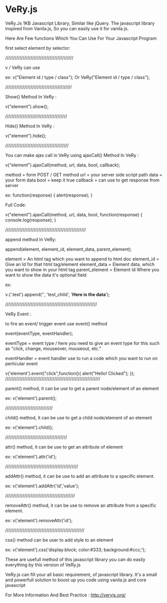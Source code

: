# VeRy.js
VeRy.Js 1KB Javascript Library, Similar like jQuery. The javascript library inspired from Vanila.js, So you can easily use it for vanila js.


Here Are Few functions Which You Can Use For Your Javascript Program

first select element by selector:

///////////////////////////////////////////

v / VeRy can use

ex:
v("Element id / type / class"); Or VeRy("Element id / type / class");

//////////////////////////////////////////

Show() Method In VeRy :

v("element").show();

///////////////////////////////////////

Hide() Method In VeRy :

v("element").hide();

////////////////////////////////////////

You can make ajax call in VeRy using ajaxCall() Method In VeRy :

v("element").ajaxCall(method, url, data, bool, callback);

method  =  form POST / GET method
url = your server side script path
data = your form data
bool = keep it true
callback =  can use to get response from server 

ex:
function(response)
{
  alert(response);
}

Full Code:

v("element").ajaxCall(method, url, data, bool, function(response)
{
  console.log(response);
}

///////////////////////////////////////////////////

append method In VeRy:

append(element, element_id, element_data, parent_element);

element = An html tag which you want to append to html doc
element_id = Give an Id for that html tag/element
element_data = Element data, which you want to show in your html tag
parent_element = Element Id Where you want to show the data it's optional field

ex:
<div class="test"></div>
v.('.test').append('<span>', 'test_child', '<b>Here is the data</b>');

//////////////////////////////////////////////////////////

VeRy Event :

to fire an event/ trigger event use event() method 

event(eventType, eventHandler);

eventType = event type / here you need to give an event type for this such as "click, change, mouseover, mouseout, etc."

eventHandler = event handler use to run a code which you want to run on perticular event


v('element').event("click",function(){
     alert("Hello! Clicked");
});
////////////////////////////////////////////////////////////

parent() method, it can be use to get a parent node/element of an element

ex: 
v('element').parent();


//////////////////////////////

child() method, it can be use to get a child node/element of an element

ex:
v('element').child();

///////////////////////////////////////

attr() method, it can be use to get an attribute of element

ex:
v('element').attr('id');

//////////////////////////////////////////////

addAttr() method, it can be use to add an attribute to a specific element.

ex:
v('element').addAttr('id','value');

////////////////////////////////////////////


removeAttr() method, it can be use to remove an attribute from a specific element.

ex:
v('element').removeAttr('id');

//////////////////////////////////////////////////

css() method can be user to add style to an element

ex:
v('element').css('display:block; color:#333; background:#ccc;');


These are usefull method of this javascript library you can do easily everything by this version of VeRy.js

VeRy.js can fill your all basic requirement, of javascript library. It's a small and powerfull solution to boost up you code using vanila.js and core javascript

For More Information And Best Practice : http://veryjs.org/
